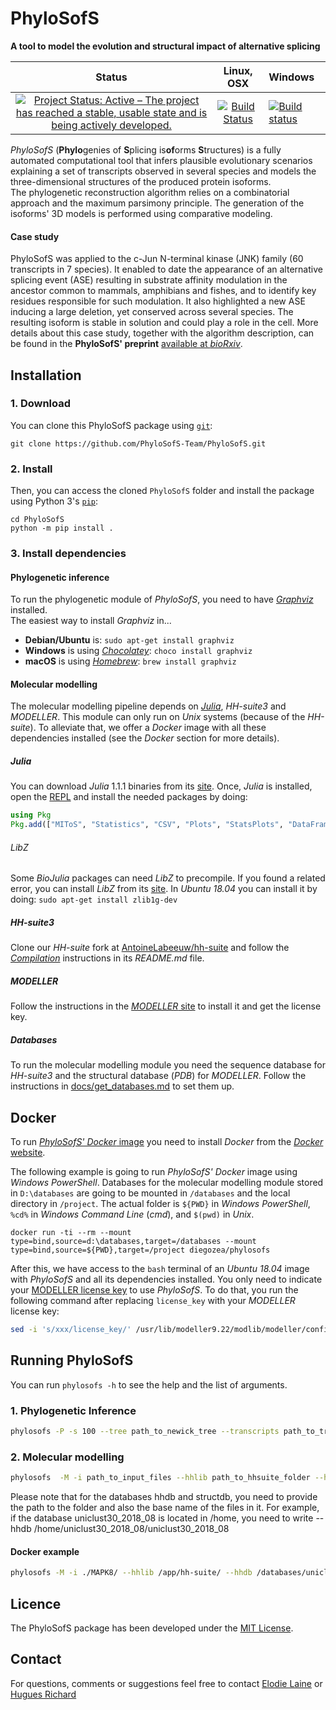 # PhyloSofS

**A tool to model the evolution and structural impact of alternative splicing**

Status                     |Linux, OSX                 |Windows                    
:-------------------------:|:-------------------------:|:-------------------------
[![Project Status: Active – The project has reached a stable, usable state and is being actively developed.](https://www.repostatus.org/badges/latest/active.svg)](https://www.repostatus.org/#active) | [![Build Status](https://travis-ci.org/PhyloSofS-Team/PhyloSofS.svg?branch=master)](https://travis-ci.org/PhyloSofS-Team/PhyloSofS) | [![Build status](https://ci.appveyor.com/api/projects/status/jt1vvvawusokfx5c/branch/master?svg=true)](https://ci.appveyor.com/project/diegozea/phylosofs-fku85/branch/master)

*PhyloSofS* (**Phylo**genies of **S**plicing is**of**orms **S**tructures) is a
fully automated computational tool that infers plausible evolutionary scenarios
explaining a set of transcripts observed in several species and models the
three-dimensional structures of the produced protein isoforms.  
The phylogenetic reconstruction algorithm relies on a combinatorial approach
and the maximum parsimony principle. The generation of the isoforms' 3D models
is performed using comparative modeling.  

#### Case study

PhyloSofS was applied to the c-Jun N-terminal kinase (JNK) family
(60 transcripts in 7 species). It enabled to date the appearance of an
alternative splicing event (ASE) resulting in substrate affinity modulation in
the ancestor common to mammals, amphibians and fishes, and to identify key
residues responsible for such modulation. It also highlighted a new ASE
inducing a large deletion, yet conserved across several species. The resulting
isoform is stable in solution and could play a role in the cell. More details
about this case study, together with the algorithm description, can be found in
the **PhyloSofS' preprint**
[available at *bioRxiv*](https://doi.org/10.1101/119891).  

## Installation

### 1. Download

You can clone this PhyloSofS package using [`git`](https://git-scm.com/):

```
git clone https://github.com/PhyloSofS-Team/PhyloSofS.git
```

### 2. Install

Then, you can access the cloned `PhyloSofS` folder and install the package
using Python 3's [`pip`](https://pip.pypa.io/en/stable/installing/):

```
cd PhyloSofS
python -m pip install .
```

### 3. Install dependencies

#### Phylogenetic inference

To run the phylogenetic module of *PhyloSofS*, you need to have
[*Graphviz*](https://graphviz.org/) installed.  
The easiest way to install *Graphviz* in...
  - **Debian/Ubuntu** is: `sudo apt-get install graphviz`
  - **Windows** is using [*Chocolatey*](https://chocolatey.org/): `choco install graphviz`
  - **macOS** is using [*Homebrew*](https://brew.sh/index): `brew install graphviz`

#### Molecular modelling

The molecular modelling pipeline depends on [*Julia*](https://julialang.org/),
*HH-suite3* and *MODELLER*. This module can only run on *Unix* systems
(because of the *HH-suite*). To alleviate that, we offer a *Docker* image with
all these dependencies installed (see the *Docker* section for more details).

##### Julia

You can download *Julia* 1.1.1 binaries from its
[site](https://julialang.org/downloads/). Once, *Julia* is installed, open the [REPL](https://docs.julialang.org/en/v1/stdlib/REPL/) and install the needed packages by doing:

```julia
using Pkg
Pkg.add(["MIToS", "Statistics", "CSV", "Plots", "StatsPlots", "DataFrames", "BioAlignments", "BioStructures"])
```

###### LibZ

Some *BioJulia* packages can need *LibZ* to precompile. If you found a related
error, you can install *LibZ* from its [site](http://zlib.net/).
In *Ubuntu 18.04* you can install it by doing: `sudo apt-get install zlib1g-dev`

##### HH-suite3

Clone our *HH-suite* fork at
[AntoineLabeeuw/hh-suite](https://github.com/AntoineLabeeuw/hh-suite)
and follow the
[*Compilation*](https://github.com/AntoineLabeeuw/hh-suite#compilation)
instructions in its *README.md* file.

##### MODELLER

Follow the instructions in the
[*MODELLER* site](https://salilab.org/modeller/download_installation.html)
to install it and get the license key.

##### Databases

To run the molecular modelling module you need the sequence database for
*HH-suite3* and the structural database (*PDB*) for *MODELLER*.
Follow the instructions in [docs/get_databases.md](shorturl.at/byIR8)
to set them up.

## Docker

To run [*PhyloSofS' Docker* image](https://cloud.docker.com/u/diegozea/repository/docker/diegozea/phylosofs)
you need to install *Docker* from the [*Docker* website](https://www.docker.com).

The following example is going to run *PhyloSofS' Docker* image using
*Windows PowerShell*. Databases for the molecular modelling module stored in
`D:\databases` are going to be mounted in `/databases` and the local directory
in `/project`. The actual folder is `${PWD}` in *Windows PowerShell*, `%cd%` in
*Windows Command Line* (*cmd*), and `$(pwd)` in *Unix*.

```
docker run -ti --rm --mount type=bind,source=d:\databases,target=/databases --mount type=bind,source=${PWD},target=/project diegozea/phylosofs
```

After this, we have access to the `bash` terminal of an *Ubuntu 18.04* image
with *PhyloSofS* and all its dependencies installed. You only need to indicate
your [MODELLER license key](https://salilab.org/modeller/registration.html) to
use *PhyloSofS*. To do that, you run the following command after replacing
`license_key` with your *MODELLER* license key:

```bash
sed -i 's/xxx/license_key/' /usr/lib/modeller9.22/modlib/modeller/config.py
```

## Running PhyloSofS

You can run `phylosofs -h` to see the help and the list of arguments.

### 1. Phylogenetic Inference

```bash
phylosofs -P -s 100 --tree path_to_newick_tree --transcripts path_to_transcripts
```
### 2. Molecular modelling

```bash
phylosofs  -M -i path_to_input_files --hhlib path_to_hhsuite_folder --hhdb path_to_hblits_database(uniclust30)/basename --structdb path_to_hhpred(pdb70)/basename --allpdb path_to_the_cif_database --ncpu number_of_cpu --julia path_to_julia_executable
```
Please note that for the databases hhdb and structdb, you need to provide the path to the folder and also the base name of the files in it. For example, if the database uniclust30_2018_08 is located in /home, you need to write --hhdb /home/uniclust30_2018_08/uniclust30_2018_08

#### Docker example

```bash
phylosofs -M -i ./MAPK8/ --hhlib /app/hh-suite/ --hhdb /databases/uniclust30_2018_08/uniclust30_2018_08 --structdb /databases/pdb70_from_mmcif_latest/pdb70 --allpdb /databases/allpdb/ --ncpu 6
```

## Licence
The PhyloSofS package has been developed under the
[MIT License](https://github.com/PhyloSofS-Team/PhyloSofS/blob/master/LICENSE.txt).

## Contact
For questions, comments or suggestions feel free to contact
[Elodie Laine](mailto:elodie.laine@upmc.fr?subject=[GitHub]PhyloSofS) or
[Hugues Richard](mailto:hugues.richard@upmc.fr?subject=[GitHub]PhyloSofS)
